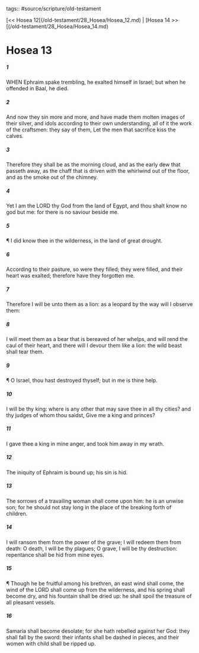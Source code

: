 tags:: #source/scripture/old-testament

[<< Hosea 12[(/old-testament/28_Hosea/Hosea_12.md) | [Hosea 14 >>[(/old-testament/28_Hosea/Hosea_14.md)

# Hosea 13

##### 1

WHEN Ephraim spake trembling, he exalted himself in Israel; but when he offended in Baal, he died.

##### 2

And now they sin more and more, and have made them molten images of their silver, and idols according to their own understanding, all of it the work of the craftsmen: they say of them, Let the men that sacrifice kiss the calves.

##### 3

Therefore they shall be as the morning cloud, and as the early dew that passeth away, as the chaff that is driven with the whirlwind out of the floor, and as the smoke out of the chimney.

##### 4

Yet I am the LORD thy God from the land of Egypt, and thou shalt know no god but me: for there is no saviour beside me.

##### 5

¶ I did know thee in the wilderness, in the land of great drought.

##### 6

According to their pasture, so were they filled; they were filled, and their heart was exalted; therefore have they forgotten me.

##### 7

Therefore I will be unto them as a lion: as a leopard by the way will I observe them:

##### 8

I will meet them as a bear that is bereaved of her whelps, and will rend the caul of their heart, and there will I devour them like a lion: the wild beast shall tear them.

##### 9

¶ O Israel, thou hast destroyed thyself; but in me is thine help.

##### 10

I will be thy king: where is any other that may save thee in all thy cities? and thy judges of whom thou saidst, Give me a king and princes?

##### 11

I gave thee a king in mine anger, and took him away in my wrath.

##### 12

The iniquity of Ephraim is bound up; his sin is hid.

##### 13

The sorrows of a travailing woman shall come upon him: he is an unwise son; for he should not stay long in the place of the breaking forth of children.

##### 14

I will ransom them from the power of the grave; I will redeem them from death: O death, I will be thy plagues; O grave, I will be thy destruction: repentance shall be hid from mine eyes.

##### 15

¶ Though he be fruitful among his brethren, an east wind shall come, the wind of the LORD shall come up from the wilderness, and his spring shall become dry, and his fountain shall be dried up: he shall spoil the treasure of all pleasant vessels.

##### 16

Samaria shall become desolate; for she hath rebelled against her God: they shall fall by the sword: their infants shall be dashed in pieces, and their women with child shall be ripped up.
